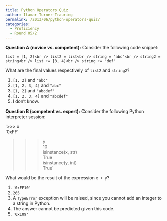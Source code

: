 ```yaml
---
title: Python Operators Quiz
author: Itamar Turner-Trauring
permalink: /2013/06/python-operators-quiz/
categories:
  - Proficiency
  - Round 05/2
---
```

**Question A (novice vs. competent):** Consider the following code snippet:

`list = [1, 2]<br />
list2 = list<br />
string = "abc"<br />
string2 = string<br />
list += [3, 4]<br />
string += "def"`

What are the final values respectively of `list2` and `string2`?

1.  `[1, 2]` and `"abc"`
2.  `[1, 2, 3, 4]` and `"abc"`
3.  `[1, 2]` and `"abcdef"`
4.  `[1, 2, 3, 4]` and `"abcdef"`
5.  I don&#8217;t know.

**Question B (competent vs. expert):** Consider the following Python interpreter session:

`>>> x<br />
'0xFF'<br />
>>> y<br />
10<br />
>>> isinstance(x, str)<br />
True<br />
>>> isinstance(y, int)<br />
True`

What would be the result of the expression `x + y`?

1.  `'0xFF10'`
2.  `265`
3.  A `TypeError` exception will be raised, since you cannot add an integer to a string in Python.
4.  The answer cannot be predicted given this code.
5.  `'0x109'`

